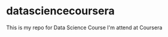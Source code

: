 datasciencecoursera
===================

This is my repo for Data Science Course I'm attend at Coursera
